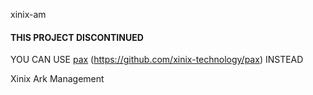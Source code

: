 xinix-am

#### THIS PROJECT DISCONTINUED
YOU CAN USE [pax](https://github.com/xinix-technology/pax) (https://github.com/xinix-technology/pax) INSTEAD

Xinix Ark Management
